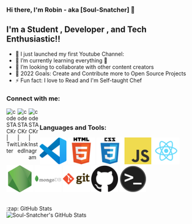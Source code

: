 ### Hi there, I'm Robin - aka [Soul-Snatcher] 👋 

## I'm a Student , Developer , and Tech Enthusiastic!!

- 🔭 I just launched my first Youtube Channel:
- 🌱 I’m currently learning everything 🤣
- 👯 I’m looking to collaborate with other content creators
- 🥅 2022 Goals: Create and Contribute more to Open Source Projects
- ⚡ Fun fact: I love to Read and I'm Self-taught Chef

### Connect with me:

[<img align="left" alt="codeSTACKr | Twitter" width="29px" src="https://cdn.jsdelivr.net/npm/simple-icons@v3/icons/twitter.svg" />][twitter]
[<img align="left" alt="codeSTACKr | LinkedIn" width="29px" src="https://cdn.jsdelivr.net/npm/simple-icons@v3/icons/linkedin.svg" />][linkedin]
[<img align="left" alt="codeSTACKr | Instagram" width="29px" src="https://cdn.jsdelivr.net/npm/simple-icons@v3/icons/instagram.svg" />][instagram]

<br />

### Languages and Tools:

<img src="https://raw.githubusercontent.com/github/explore/80688e429a7d4ef2fca1e82350fe8e3517d3494d/topics/visual-studio-code/visual-studio-code.png" width="70" height="70"> <img src="https://raw.githubusercontent.com/github/explore/80688e429a7d4ef2fca1e82350fe8e3517d3494d/topics/html/html.png" width="70" height="70">
<img src="https://raw.githubusercontent.com/github/explore/80688e429a7d4ef2fca1e82350fe8e3517d3494d/topics/css/css.png" width="70" height="70">
<img src="https://raw.githubusercontent.com/github/explore/80688e429a7d4ef2fca1e82350fe8e3517d3494d/topics/javascript/javascript.png" width="70" height="70">
<img src="https://raw.githubusercontent.com/github/explore/80688e429a7d4ef2fca1e82350fe8e3517d3494d/topics/react/react.png" width="70" height="70">
<img src="https://raw.githubusercontent.com/github/explore/80688e429a7d4ef2fca1e82350fe8e3517d3494d/topics/nodejs/nodejs.png" width="70" height="70">
<img src="https://raw.githubusercontent.com/github/explore/80688e429a7d4ef2fca1e82350fe8e3517d3494d/topics/mongodb/mongodb.png" width="70" height="70">
<img src="https://raw.githubusercontent.com/github/explore/80688e429a7d4ef2fca1e82350fe8e3517d3494d/topics/git/git.png" width="70" height="70">
<img src="https://raw.githubusercontent.com/github/explore/78df643247d429f6cc873026c0622819ad797942/topics/github/github.png" width="70" height="70">
<img src="https://raw.githubusercontent.com/github/explore/80688e429a7d4ef2fca1e82350fe8e3517d3494d/topics/terminal/terminal.png" width="70" height="70">

<br />





  <summary>:zap: GitHub Stats</summary>

  <img align="left" alt="Soul-Snatcher's GitHub Stats" src="https://github-readme-stats.vercel.app/api?username=Soul-Snatcher&show_icons=true&hide_border=true" />



[twitter]: https://twitter.com/RobinRo02734162
[instagram]: https://www.instagram.com/s.o.u.l_s.n.a.t.c.h.e.r/
[linkedin]: https://www.linkedin.com/in/-robinroy/

